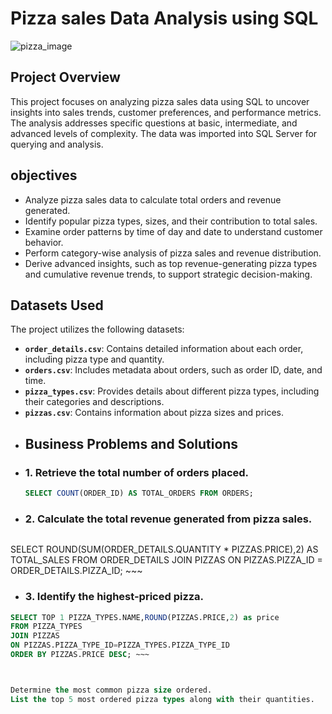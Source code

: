 # Pizza sales Data Analysis using SQL
![pizza_image](https://cdn.mavenanalytics.io/public/profile/c861d330-0041-701c-3520-ca1989a3cbcc/projects/1.jpg)
## Project Overview
This project focuses on analyzing pizza sales data using SQL to uncover insights into sales trends, customer preferences, and performance metrics. The analysis addresses specific questions at basic, intermediate, and advanced levels of complexity. The data was imported into SQL Server for querying and analysis.
## objectives
- Analyze pizza sales data to calculate total orders and revenue generated.  
- Identify popular pizza types, sizes, and their contribution to total sales.  
- Examine order patterns by time of day and date to understand customer behavior.  
- Perform category-wise analysis of pizza sales and revenue distribution.  
- Derive advanced insights, such as top revenue-generating pizza types and cumulative revenue trends, to support strategic decision-making.  
## Datasets Used
The project utilizes the following datasets:
- **`order_details.csv`**: Contains detailed information about each order, including pizza type and quantity.  
- **`orders.csv`**: Includes metadata about orders, such as order ID, date, and time.  
- **`pizza_types.csv`**: Provides details about different pizza types, including their categories and descriptions.  
- **`pizzas.csv`**: Contains information about pizza sizes and prices.
- ## Business Problems and Solutions
- ### 1. Retrieve the total number of orders placed.
  ~~~ sql
  SELECT COUNT(ORDER_ID) AS TOTAL_ORDERS FROM ORDERS;
  ~~~
- ### 2. Calculate the total revenue generated from pizza sales.
  ~~~ sql
SELECT ROUND(SUM(ORDER_DETAILS.QUANTITY * PIZZAS.PRICE),2) AS TOTAL_SALES
FROM ORDER_DETAILS JOIN PIZZAS
ON PIZZAS.PIZZA_ID = ORDER_DETAILS.PIZZA_ID; ~~~

- ### 3. Identify the highest-priced pizza.
~~~ sql
SELECT TOP 1 PIZZA_TYPES.NAME,ROUND(PIZZAS.PRICE,2) as price
FROM PIZZA_TYPES
JOIN PIZZAS
ON PIZZAS.PIZZA_TYPE_ID=PIZZA_TYPES.PIZZA_TYPE_ID
ORDER BY PIZZAS.PRICE DESC; ~~~



Determine the most common pizza size ordered.
List the top 5 most ordered pizza types along with their quantities.

